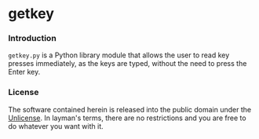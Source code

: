 # getkey

### Introduction
`getkey.py` is a Python library module that allows the user to read key presses
immediately, as the keys are typed, without the need to press the Enter key.

### License
The software contained herein is released into the public domain under the
[Unlicense](https://unlicense.org/). In layman's terms, there are no
restrictions and you are free to do whatever you want with it.
